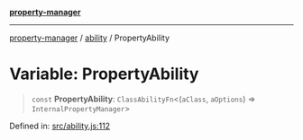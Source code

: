 [**property-manager**](../../README.md)

***

[property-manager](../../modules.md) / [ability](../README-1.md) / PropertyAbility

# Variable: PropertyAbility

> `const` **PropertyAbility**: `ClassAbilityFn`\<(`aClass`, `aOptions`) => `InternalPropertyManager`\>

Defined in: [src/ability.js:112](https://github.com/snowyu/property-manager.js/blob/875a648099d0c063400c33d31fea8b465b85b679/src/ability.js#L112)
